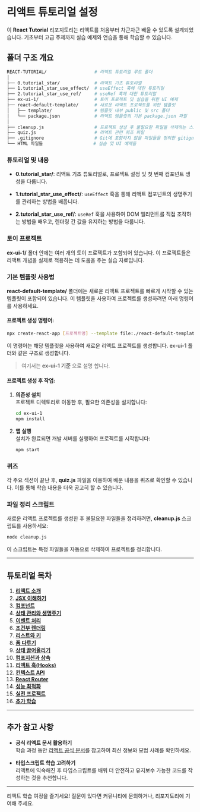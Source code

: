 # 리액트 튜토리얼 설정

이 **React Tutorial** 리포지토리는 리액트를 처음부터 차근차근 배울 수 있도록 설계되었습니다. 기초부터 고급 주제까지 실습 예제와 연습을 통해 학습할 수 있습니다.

## 폴더 구조 개요

```bash
REACT-TUTORIAL/					 # 리액트 튜토리얼 루트 폴더
│
├── 0.tutorial_star/             # 리액트 기초 튜토리얼
├── 1.tutorial_star_use_effect/  # useEffect 훅에 대한 튜토리얼
├── 2.tutorial_star_use_ref/     # useRef 훅에 대한 튜토리얼
├── ex-ui-1/                     # 토이 프로젝트 및 실습을 위한 UI 예제
├── react-default-template/      # 새로운 리액트 프로젝트를 위한 템플릿
│   ├── template/                # 템플릿 내부 public 및 src 폴더
│   └── package.json             # 리액트 템플릿의 기본 package.json 파일
│
├── cleanup.js                   # 프로젝트 생성 후 불필요한 파일을 삭제하는 스크립트
├── quiz.js                      # 리액트 관련 퀴즈 파일
├── .gitignore                   # Git에 포함하지 않을 파일들을 정의한 gitignore 파일
└── HTML 파일들                   # 실습 및 UI 예제들
```

### 튜토리얼 및 내용

- **0.tutorial_star/**: 리액트 기초 튜토리얼로, 프로젝트 설정 및 첫 번째 컴포넌트 생성을 다룹니다.
  
- **1.tutorial_star_use_effect/**: `useEffect` 훅을 통해 리액트 컴포넌트의 생명주기를 관리하는 방법을 배웁니다.

- **2.tutorial_star_use_ref/**: `useRef` 훅을 사용하여 DOM 엘리먼트를 직접 조작하는 방법을 배우고, 렌더링 간 값을 유지하는 방법을 다룹니다.

### 토이 프로젝트

**ex-ui-1/** 폴더 안에는 여러 개의 토이 프로젝트가 포함되어 있습니다. 이 프로젝트들은 리액트 개념을 실제로 적용하는 데 도움을 주는 실습 자료입니다.

### 기본 템플릿 사용법

**react-default-template/** 폴더에는 새로운 리액트 프로젝트를 빠르게 시작할 수 있는 템플릿이 포함되어 있습니다. 이 템플릿을 사용하여 프로젝트를 생성하려면 아래 명령어를 사용하세요.

#### 프로젝트 생성 명령어:

```bash
npx create-react-app [프로젝트명] --template file:./react-default-template
```

이 명령어는 해당 템플릿을 사용하여 새로운 리액트 프로젝트를 생성합니다. ex-ui-1 폴더와 같은 구조로 생성합니다.
> 여기서는 **ex-ui-1 기준** 으로 설명 합니다.

#### 프로젝트 생성 후 작업:

1. **의존성 설치**  
   프로젝트 디렉토리로 이동한 후, 필요한 의존성을 설치합니다:

   ```bash
   cd ex-ui-1
   npm install
   ```

2. **앱 실행**  
   설치가 완료되면 개발 서버를 실행하여 프로젝트를 시작합니다:

   ```bash
   npm start
   ```

### 퀴즈

각 주요 섹션이 끝난 후, **quiz.js** 파일을 이용하여 배운 내용을 퀴즈로 확인할 수 있습니다. 이를 통해 학습 내용을 더욱 공고히 할 수 있습니다.

### 파일 정리 스크립트

새로운 리액트 프로젝트를 생성한 후 불필요한 파일들을 정리하려면, **cleanup.js** 스크립트를 사용하세요:

```bash
node cleanup.js
```

이 스크립트는 특정 파일들을 자동으로 삭제하여 프로젝트를 정리합니다.

---

## 튜토리얼 목차

1. [**리액트 소개**](#리액트-소개)
2. [**JSX 이해하기**](#jsx-이해하기)
3. [**컴포넌트**](#컴포넌트)
4. [**상태 관리와 생명주기**](#상태-관리와-생명주기)
5. [**이벤트 처리**](#이벤트-처리)
6. [**조건부 렌더링**](#조건부-렌더링)
7. [**리스트와 키**](#리스트와-키)
8. [**폼 다루기**](#폼-다루기)
9. [**상태 끌어올리기**](#상태-끌어올리기)
10. [**컴포지션과 상속**](#컴포지션과-상속)
11. [**리액트 훅(Hooks)**](#리액트-훅-hooks)
12. [**컨텍스트 API**](#컨텍스트-api)
13. [**React Router**](#react-router)
14. [**성능 최적화**](#성능-최적화)
15. [**실전 프로젝트**](#실전-프로젝트)
16. [**추가 학습**](#추가-학습)

---

## 추가 참고 사항

- **공식 리액트 문서 활용하기**  
  학습 과정 동안 [리액트 공식 문서](https://ko.reactjs.org/)를 참고하여 최신 정보와 모범 사례를 확인하세요.
  
- **타입스크립트 학습 고려하기**  
  리액트에 익숙해진 후 타입스크립트를 배워 더 안전하고 유지보수 가능한 코드를 작성하는 것을 추천합니다.

---

리액트 학습 여정을 즐기세요! 질문이 있다면 커뮤니티에 문의하거나, 리포지토리에 기여해 주세요.